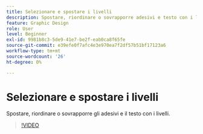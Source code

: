 ```yaml
---
title: Selezionare e spostare i livelli
description: Spostare, riordinare o sovrapporre adesivi e testo con i livelli
feature: Graphic Design
role: User
level: Beginner
exl-id: 9981b8c3-5de9-41e7-be2f-eab0ca8f65fe
source-git-commit: e39efe0f7afc4e3e970ea7f2df57b51bf17123a6
workflow-type: tm+mt
source-wordcount: '26'
ht-degree: 0%

---
```


# Selezionare e spostare i livelli

Spostare, riordinare o sovrapporre gli adesivi e il testo con i livelli.

>[!VIDEO](https://video.tv.adobe.com/v/3420214?quality=12&learn=on&hidetitle=true)
